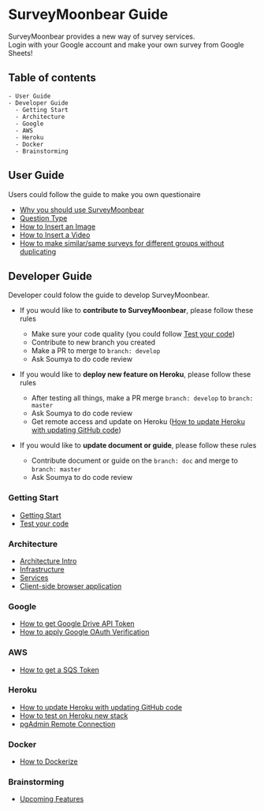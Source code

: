 # SurveyMoonbear Guide

SurveyMoonbear provides a new way of survey services.  
Login with your Google account and make your own survey from Google Sheets!

## Table of contents
```
- User Guide
- Developer Guide
  - Getting Start
  - Architecture
  - Google
  - AWS
  - Heroku
  - Docker
  - Brainstorming
```
## User Guide
Users could follow the guide to make you own questionaire
- [Why you should use SurveyMoonbear](user_guide/competitive_products.md)
- [Question Type](user_guide/question_type.md)
- [How to Insert an Image](user_guide/insert_image.md)
- [How to Insert a Video](user_guide/insert_video.md)
- [How to make similar/same surveys for different groups without duplicating](user_guide/survey_group.md)


## Developer Guide
Developer could folow the guide to develop SurveyMoonbear.
- If you would like to **contribute to SurveyMoonbear**, please follow these rules
  - Make sure your code quality (you could follow [Test your code](test_code.md))
  - Contribute to new branch you created
  - Make a PR to merge to `branch: develop`
  - Ask Soumya to do code review

- If you would like to **deploy new feature on Heroku**, please follow these rules
  - After testing all things, make a PR merge `branch: develop` to `branch: master`
  - Ask Soumya to do code review
  - Get remote access and update on Heroku 
    ([How to update Heroku with updating GitHub code](heroku/update_from_github.md))
  
- If you would like to **update document or guide**, please follow these rules
  - Contribute document or guide on the `branch: doc` and merge to `branch: master`
  - Ask Soumya to do code review

### Getting Start
- [Getting Start](getting_start.md)
- [Test your code](test_code.md)

### Architecture

* [Architecture Intro](architecture/architecture-intro.md)
* [Infrastructure](architecture/infrastructure.md)
* [Services](architecture/services.md)
* [Client-side browser application](architecture/client-side-browser-application.md)

### Google

* [How to get Google Drive API Token](google/google-drive-api.md)
* [How to apply Google OAuth Verification](google/applying-google-oauth-verification.md)

### AWS
* [How to get a SQS Token](aws/sqs.md)

### Heroku
* [How to update Heroku with updating GitHub code](heroku/update_from_github.md)
* [How to test on Heroku new stack](heroku/test-on-heroku-new-stack.md)
* [pgAdmin Remote Connection](heroku/pgAdmin-remote-connection.md)

### Docker
- [How to Dockerize](docker/docker_project.md)

### Brainstorming
- [Upcoming Features](brainstorming/upcoming_features.md)
